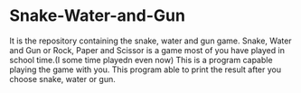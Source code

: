 # Snake-Water-and-Gun
It is the repository containing the snake, water and gun game.
Snake, Water and Gun or Rock, Paper and Scissor is a game most of you have played in school time.(I some time playedn even now)
This is a program capable playing the game with you.
This program able to print the result after you choose snake, water or gun.

